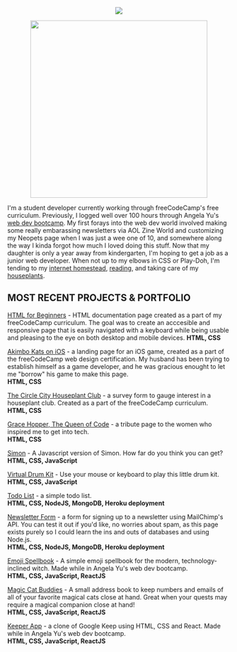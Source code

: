<p align="center"><img src="https://i.imgur.com/wJsitMz.gif"></p>
<p align="center">
<img src="https://i.imgur.com/yc24RM2.png" width="400">
</p>

I'm a student developer currently working through freeCodeCamp's free curriculum. Previously, I logged well over 100 hours through Angela Yu's [web dev bootcamp](https://www.udemy.com/course/the-complete-web-development-bootcamp/). My first forays into the web dev world involved making some really embarassing newsletters via AOL Zine World and customizing my Neopets page when I was just a wee one of 10, and somewhere along the way I kinda forgot how much I loved doing this stuff. Now that my daughter is only a year away from kindergarten, I'm hoping to get a job as a junior web developer. When not up to my elbows in CSS or Play-Doh, I'm tending to my [internet homestead](https://jennymikac.dev), [reading](https://www.goodreads.com/user/show/63139573-jenny-mikac), and taking care of my [houseplants](https://www.notion.so/codexvitae/Houseplants-3b1370377d9845dc8166373f166224b3).

## MOST RECENT PROJECTS & PORTFOLIO
[HTML for Beginners](https://maudlinmandrake.github.io/documentation-page/) - HTML documentation page created as a part of my freeCodeCamp curriculum. The goal was to create an acccesible and responsive page that is easily navigated with a keyboard while being usable and pleasing to the eye on both desktop and mobile devices.  **HTML, CSS**

[Akimbo Kats on iOS](https://maudlinmandrake.github.io/landing-page/) - a landing page for an iOS game, created as a part of the freeCodeCamp web design certification. My husband has been trying to establish himself as a game developer, and he was gracious enought to let me "borrow" his game to make this page.  
**HTML, CSS**

[The Circle City Houseplant Club](https://maudlinmandrake.github.io/survey-form/) - a survey form to gauge interest in a houseplant club. Created as a part of the freeCodeCamp curriculum.  
**HTML, CSS**

[Grace Hopper, The Queen of Code](https://maudlinmandrake.github.io/tribute-page/) - a tribute page to the women who inspired me to get into tech.  
**HTML, CSS**

[Simon](https://maudlinmandrake.github.io/Simon/) - A Javascript version of Simon. How far do you think you can get?  
**HTML, CSS, JavaScript**

[Virtual Drum Kit](https://maudlinmandrake.github.io/Drum-Kit/) - Use your mouse or keyboard to play this little drum kit.  
**HTML, CSS, JavaScript**

[Todo List](https://protected-lake-57073.herokuapp.com/) -  a simple todo list.   
**HTML, CSS, NodeJS, MongoDB, Heroku deployment**

[Newsletter Form](https://mysterious-refuge-12628.herokuapp.com/) - a form for signing up to a newsletter using MailChimp's API. You can test it out if you'd like, no worries about spam, as this page exists purely so I could learn the ins and outs of databases and using Node.js.   
**HTML, CSS, NodeJS, MongoDB, Heroku deployment**

[Emoji Spellbook](https://codesandbox.io/s/github/maudlinmandrake/emojipedia) - A simple emoji spellbook for the modern, technology-inclined witch. Made while in Angela Yu's web dev bootcamp.  
**HTML, CSS, JavaScript, ReactJS**

[Magic Cat Buddies](https://codesandbox.io/s/github/maudlinmandrake/react-props-practice) - A small address book to keep numbers and emails of all of your favorite magical cats close at hand. Great when your quests may require a magical companion close at hand!  
**HTML, CSS, JavaScript, ReactJS**

[Keeper App](https://codesandbox.io/s/github/maudlinmandrake/keeper-app-final) - a clone of Google Keep using HTML, CSS and React. Made while in Angela Yu's web dev bootcamp.  
**HTML, CSS, JavaScript, ReactJS**
